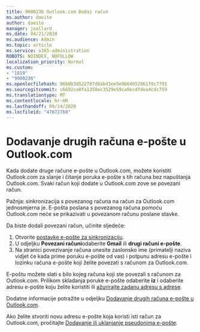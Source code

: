 ```yaml
---
title: 9000236 Outlook.com Dodaj račun
ms.author: daeite
author: daeite
manager: joallard
ms.date: 04/21/2020
ms.audience: Admin
ms.topic: article
ms.service: o365-administration
ROBOTS: NOINDEX, NOFOLLOW
localization_priority: Normal
ms.custom:
- "1819"
- "9000236"
ms.openlocfilehash: 96b0b38522707d0abd3ee9e9b64652061f0c7791
ms.sourcegitcommit: c6692ce0fa1358ec3529e59ca0ecdfdea4cdc759
ms.translationtype: MT
ms.contentlocale: hr-HR
ms.lasthandoff: 09/14/2020
ms.locfileid: "47672768"
---
```

# <a name="add-your-other-email-accounts-to-outlookcom"></a>Dodavanje drugih računa e-pošte u Outlook.com

Kada dodate druge račune e-pošte u Outlook.com, možete koristiti Outlook.com za slanje i čitanje poruka e-pošte s tih računa bez napuštanja Outlook.com. Svaki račun koji dodate u Outlook.com zove se povezani račun.

Pažnja: sinkronizacija s povezanog računa na račun za Outlook.com jednosmjerna je. E-pošta poslana s povezanog računa pomoću Outlook.com neće se prikazivati u povezanom računu poslane stavke.

Da biste dodali povezani račun, učinite sljedeće:

1. Otvorite [postavke e-pošte za sinkronizaciju](https://go.microsoft.com/fwlink/?linkid=875264).
2. U odjeljku **Povezani računi**odaberite **Gmail** ili **drugi računi e-pošte**.
3. Na stranici povezivanje računa unesite zaslonsko ime (primatelji naziva vidjet će kada prime poruku e-pošte od vas) i potpunu adresu e-pošte i lozinku računa e-pošte koji želite povezati s računom za Outlook.com.

E-poštu možete slati s bilo kojeg računa koji ste povezali s računom za Outlook.com. Prilikom skladanja poruke e-pošte odaberite **iz** i odaberite adresu e-pošte koju želite koristiti ili [ažurirajte zadanu adresu s adrese](https://go.microsoft.com/fwlink/?linkid=875264).

Dodatne informacije potražite u odjeljku [Dodavanje drugih računa e-pošte u Outlook.com](https://support.office.com/article/c5224df4-5885-4e79-91ba-523aa743f0ba?wt.mc_id=Office_Outlook_com_Alchemy).

Ako želite stvoriti novu adresu e-pošte koja koristi isti račun za Outlook.com, pročitajte [Dodavanje ili uklanjanje pseudonima e-pošte](https://support.office.com/article/459b1989-356d-40fa-a689-8f285b13f1f2?wt.mc_id=Office_Outlook_com_Alchemy).